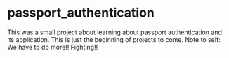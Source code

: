 # passport_authentication
This was a small project about learning about passport authentication and its application. 
This is just the beginning of projects to come.
Note to self: We have to do more!!
Fighting!!
